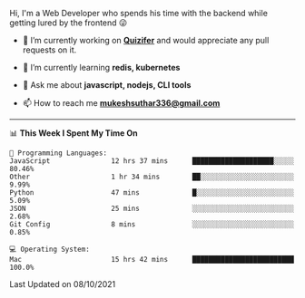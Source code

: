 Hi, I'm a Web Developer who spends his time with the backend while getting lured by the frontend 😜

- 🔭 I’m currently working on **[Quizifer](https://github.com/SutharMukesh/Quizifer/)** and would appreciate any pull requests on it.

- 🌱 I’m currently learning **redis, kubernetes**

- 💬 Ask me about **javascript, nodejs, CLI tools**

- 📫 How to reach me **mukeshsuthar336@gmail.com**

---
<!--START_SECTION:waka-->
📊 **This Week I Spent My Time On** 

```text
💬 Programming Languages: 
JavaScript               12 hrs 37 mins      ████████████████████░░░░░   80.46% 
Other                    1 hr 34 mins        ██░░░░░░░░░░░░░░░░░░░░░░░   9.99% 
Python                   47 mins             █░░░░░░░░░░░░░░░░░░░░░░░░   5.09% 
JSON                     25 mins             ░░░░░░░░░░░░░░░░░░░░░░░░░   2.68% 
Git Config               8 mins              ░░░░░░░░░░░░░░░░░░░░░░░░░   0.85%

💻 Operating System: 
Mac                      15 hrs 42 mins      █████████████████████████   100.0%

```


 Last Updated on 08/10/2021
<!--END_SECTION:waka-->
